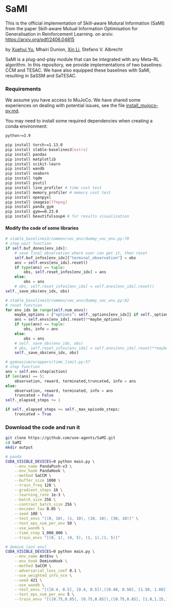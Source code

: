 # SaMI
This is the official implementation of Skill-aware Mutural Information (SaMI) from the paper Skill-aware Mutual Information Optimisation for Generalisation in Reinforcement Learning. on arxiv: https://arxiv.org/pdf/2406.04815

by [Xuehui Yu](https://github.com/yuxuehui), Mhairi Dunion, [Xin Li](https://github.com/loxs123), Stefano V. Albrecht

SaMI is a plug-and-play module that can be integrated with any Meta-RL algorithm. In this repository, we provide implementations of two baselines: CCM and TESAC. We have also equipped these baselines with SaMI, resulting in SaSSM and SaTESAC.

### Requirements
We assume you have access to MuJoCo. We have shared some experiences on dealing with potential issues, see the file [install_mujoco-py.md](install_mujoco-py.md).

You may need to install some required dependencies when creating a conda environment:

```bash
python>=3.9

pip install torch>=1.13.0
pip install stable-baselines3[extra]
pip install pandas
pip install matplotlib
pip install scikit-learn
pip install wandb
pip install seaborn
pip install tqdm
pip install psutil
pip install line_profiler # time cost test
pip install memory_profiler # memory cost test
pip install openpyxl
pip install imageio[ffmpeg]
pip install panda_gym
pip install gym==0.23.0
pip install beautifulsoup4 # for results visualization
```


#### Modify the code of some libraries

```python
# stable_baselines3/common/vec_env/dummy_vec_env.py:70
# step_wait function
if self.buf_dones[env_idx]:
    # save final observation where user can get it, then reset
    self.buf_infos[env_idx]["terminal_observation"] = obs
    ans = self.envs[env_idx].reset()
    if type(ans) == tuple:
        obs, self.reset_infos[env_idx] = ans
    else:
        obs = ans
    # obs, self.reset_infos[env_idx] = self.envs[env_idx].reset()
self._save_obs(env_idx, obs)

# stable_baselines3/common/vec_env/dummy_vec_env.py:82
# reset function
for env_idx in range(self.num_envs):
    maybe_options = {"options": self._options[env_idx]} if self._options[env_idx] else {}
    ans = self.envs[env_idx].reset(**maybe_options)
    if type(ans) == tuple:
        obs, info = ans
    else:
        obs = ans
    # self._save_obs(env_idx, obs)
    # obs, self.reset_infos[env_idx] = self.envs[env_idx].reset(**maybe_options)
    self._save_obs(env_idx, obs)

# gymnasium/wrappers/time_limit.py:57
# step function
ans = self.env.step(action)
if len(ans) == 5:
    observation, reward, terminated,truncated, info = ans
else:
    observation, reward, terminated, info = ans
    truncated = False
self._elapsed_steps += 1

if self._elapsed_steps >= self._max_episode_steps:
    truncated = True
```

### Download the code and run it

```bash
git clone https://github.com/uoe-agents/SaMI.git
cd SaMI
mkdir output

# panda
CUDA_VISIBLE_DEVICES=0 python main.py \
    --env_name PandaPush-v3 \
    --env_hook PandaHook \
    --method SaCCM \
    --buffer_size 1000 \
    --train_freq 128 \
    --gradient_steps 16 \
    --learning_rate 1e-3 \
    --batch_size 256 \
    --contrast_batch_size 256 \
    --encoder_tau 0.05 \
    --seed 100 \
    --test_envs "[(0, 10), (1, 10), (10, 10), (30, 10)]" \
    --test_eps_num_per_env 50 \
    --use_wandb \
    --time_step 1_000_000 \
    --train_envs "[(0, 1), (0, 5), (1, 1),(1, 5)]"

# domino [ant env]
CUDA_VISIBLE_DEVICES=0 python main.py \
    --env_name AntEnv \
    --env_hook DominoHook \
    --method SaCCM \
    --adversarial_loss_coef 0.1 \
    --use_weighted_info_nce \
    --seed 421 \
    --use_wandb \
    --test_envs "[([0.4, 0.5], [0.4, 0.5]),([0.40, 0.50], [1.50, 1.60]),([1.50, 1.60], [0.40, 0.50]),([1.50, 1.60], [1.50, 1.60])]" \
    --test_eps_num_per_env 5 \
    --train_envs "[([0.75,0.85], [0.75,0.85]),([0.75,0.85], [1.0,1.15,1.25]),([1.0,1.15,1.25], [0.75,0.85]),([1.0,1.15,1.25], [1.0,1.15,1.25])]"
```

